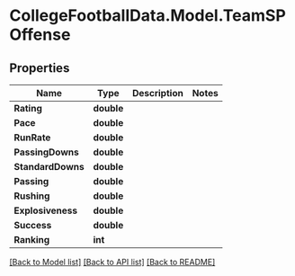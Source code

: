 # CollegeFootballData.Model.TeamSPOffense

## Properties

Name | Type | Description | Notes
------------ | ------------- | ------------- | -------------
**Rating** | **double** |  | 
**Pace** | **double** |  | 
**RunRate** | **double** |  | 
**PassingDowns** | **double** |  | 
**StandardDowns** | **double** |  | 
**Passing** | **double** |  | 
**Rushing** | **double** |  | 
**Explosiveness** | **double** |  | 
**Success** | **double** |  | 
**Ranking** | **int** |  | 

[[Back to Model list]](../../README.md#documentation-for-models) [[Back to API list]](../../README.md#documentation-for-api-endpoints) [[Back to README]](../../README.md)


